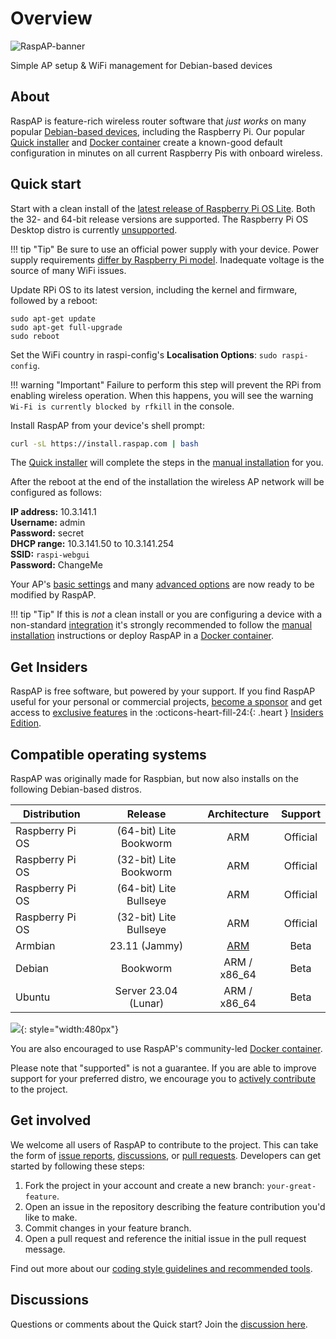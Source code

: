 # Overview

![RaspAP-banner](https://user-images.githubusercontent.com/229399/164047475-6d8cf1fd-ec50-4fcc-9d36-f0385f819979.png)

Simple AP setup & WiFi management for Debian-based devices

## About
RaspAP is feature-rich wireless router software that _just works_ on many popular [Debian-based devices](#compatible-operating-systems), including the Raspberry Pi.
Our popular [Quick installer](quick.md) and [Docker container](docker.md) create a known-good default configuration in minutes on all current Raspberry Pis with onboard wireless.

## Quick start
Start with a clean install of the [latest release of Raspberry Pi OS Lite](https://www.raspberrypi.org/software/operating-systems/). Both the 32- and 64-bit release versions are supported. The Raspberry Pi OS Desktop distro is currently [unsupported](faq.md#distros).

!!! tip "Tip"
    Be sure to use an official power supply with your device. Power supply requirements [differ by Raspberry Pi model](https://www.raspberrypi.com/documentation/computers/raspberry-pi.html#power-supply). Inadequate voltage is the source of many WiFi issues.

Update RPi OS to its latest version, including the kernel and firmware, followed by a reboot:

```
sudo apt-get update
sudo apt-get full-upgrade
sudo reboot
```
Set the WiFi country in raspi-config's **Localisation Options**: `sudo raspi-config`.

!!! warning "Important"
    Failure to perform this step will prevent the RPi from enabling wireless operation. When this happens, you will see the warning `Wi-Fi is currently blocked by rfkill` in the console.

Install RaspAP from your device's shell prompt:
```sh
curl -sL https://install.raspap.com | bash
```
The [Quick installer](quick.md) will complete the steps in the [manual installation](manual.md) for you.

After the reboot at the end of the installation the wireless AP network will be configured as follows:

  **IP address:** 10.3.141.1  
  **Username:** admin  
  **Password:** secret  
  **DHCP range:** 10.3.141.50 to 10.3.141.254  
  **SSID:** `raspi-webgui`  
  **Password:** ChangeMe  

Your AP's [basic settings](ap-basics.md) and many [advanced options](ap-basics.md#advanced-options) are now ready to be modified by RaspAP.

!!! tip "Tip"
    If this is _not_ a clean install or you are configuring a device with a non-standard [integration](faq.md#integrations) it's strongly recommended to follow the [manual installation](manual.md) instructions or deploy RaspAP in a [Docker container](https://github.com/RaspAP/raspap-docker).

## Get Insiders
RaspAP is free software, but powered by your support. If you find RaspAP useful for your personal or commercial projects, [become a sponsor](insiders.md#how-to-become-a-sponsor)
and get access to [exclusive features](insiders.md#whats-in-it-for-me) in the :octicons-heart-fill-24:{: .heart } [Insiders Edition](insiders.md).

## Compatible operating systems
RaspAP was originally made for Raspbian, but now also installs on the following Debian-based distros.

| Distribution | Release  | Architecture | Support |
|---|:---:|:---:|:---:|
| Raspberry Pi OS | (64-bit) Lite Bookworm | ARM | Official |
| Raspberry Pi OS | (32-bit) Lite Bookworm | ARM | Official |
| Raspberry Pi OS | (64-bit) Lite Bullseye | ARM | Official |
| Raspberry Pi OS | (32-bit) Lite Bullseye | ARM | Official |
| Armbian | 23.11  (Jammy) | [ARM](https://www.armbian.com/rpi4b/) | Beta |
| Debian  |  Bookworm | ARM / x86_64  | Beta |
| Ubuntu  |  Server 23.04 (Lunar) | ARM / x86_64  | Beta |

![](https://github.com/RaspAP/raspap-webgui/assets/229399/6fe62f2d-631a-46c9-8ceb-83ebf0ade6a9){: style="width:480px"}

You are also encouraged to use RaspAP's community-led [Docker container](docker.md).

Please note that "supported" is not a guarantee. If you are able to improve support for your preferred distro, we encourage you to [actively contribute](#get-involved) to the project.

## Get involved
We welcome all users of RaspAP to contribute to the project. This can take the form of [issue reports](https://github.com/RaspAP/raspap-webgui/issues), [discussions](https://github.com/RaspAP/raspap-webgui/discussions), or [pull requests](https://github.com/RaspAP/raspap-webgui/pulls).
Developers can get started by following these steps:

1. Fork the project in your account and create a new branch: `your-great-feature`.
2. Open an issue in the repository describing the feature contribution you'd like to make.
3. Commit changes in your feature branch.
4. Open a pull request and reference the initial issue in the pull request message.

Find out more about our [coding style guidelines and recommended tools](https://github.com/RaspAP/raspap-webgui/blob/master/CONTRIBUTING.md).

## Discussions
Questions or comments about the Quick start? Join the [discussion here](https://github.com/RaspAP/raspap-webgui/discussions/).

